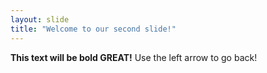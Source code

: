 ```yaml
---
layout: slide
title: "Welcome to our second slide!"
---
```

**This text will be bold GREAT!**
Use the left arrow to go back!

